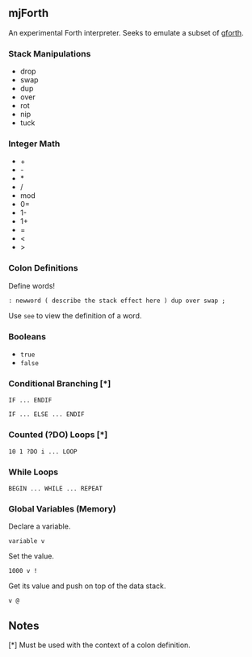 ## mjForth ##

An experimental Forth interpreter. Seeks to emulate a subset of [gforth](https://www.gnu.org/software/gforth/).

### Stack Manipulations ###

* drop
* swap 
* dup
* over
* rot
* nip 
* tuck

### Integer Math ###
    
* \+
* \-
* \*
* /
* mod
* 0=
* 1-
* 1+
* =
* &lt;
* &gt;

### Colon Definitions ###

Define words!

` : newword ( describe the stack effect here ) dup over swap ; `

Use `see` to view the definition of a word.

### Booleans ###
    
* `true`
* `false`

### Conditional Branching [\*] ###

`IF ... ENDIF`

`IF ... ELSE ... ENDIF`

### Counted (?DO) Loops [\*] ###

`10 1 ?DO i ... LOOP`

### While Loops ###

`BEGIN ... WHILE ... REPEAT`

### Global Variables (Memory) ###

Declare a variable.

`variable v`

Set the value.

`1000 v !`

Get its value and push on top of the data stack.

`v @`

## Notes ##

[\*] Must be used with the context of a colon definition.

